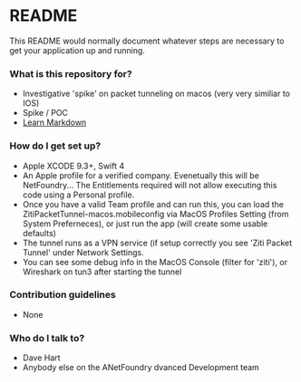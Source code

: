 # README #

This README would normally document whatever steps are necessary to get your application up and running.

### What is this repository for? ###

* Investigative 'spike' on packet tunneling on macos (very very similiar to IOS)
* Spike / POC
* [Learn Markdown](https://bitbucket.org/tutorials/markdowndemo)

### How do I get set up? ###

* Apple XCODE 9.3+, Swift 4
* An Apple profile for a verified company.  Evenetually this will be NetFoundry... The Entitlements required will not allow executing this code using a Personal profile.
* Once you have a valid Team profile and can run this, you can load the ZitiPacketTunnel-macos.mobileconfig via MacOS Profiles Setting (from System Preferneces), or just run the app (will create some usable defaults)
* The tunnel runs as a VPN service (if setup correctly you see 'Ziti Packet Tunnel' under Network Settings.
* You can see some debug info in the MacOS Console (filter for 'ziti'), or Wireshark on tun3 after starting the tunnel

### Contribution guidelines ###

* None

### Who do I talk to? ###

* Dave Hart
* Anybody else on the ANetFoundry dvanced Development team
